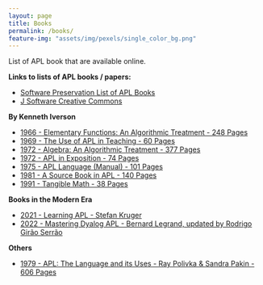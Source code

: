 ```yaml
---
layout: page
title: Books
permalink: /books/
feature-img: "assets/img/pexels/single_color_bg.png"
---
```


List of APL book that are available online.

**Links to lists of APL books / papers:**

* [Software Preservation List of APL Books](https://www.softwarepreservation.org/projects/apl/Books)
* [J Software Creative Commons](https://code.jsoftware.com/wiki/Community/Creative_Commons)

**By Kenneth Iverson**

* [1966 - Elementary Functions: An Algorithmic Treatment - 248 Pages](https://www.jsoftware.com/papers/Elementary_Functions.pdf)
* [1969 - The Use of APL in Teaching - 60 Pages](https://www.softwarepreservation.org/projects/apl/Papers/APLinTeaching)
* [1972 - Algebra: An Algorithmic Treatment - 377 Pages](https://www.jsoftware.com/books/pdf/algebra.pdf)
* [1972 - APL in Exposition - 74 Pages](https://www.softwarepreservation.org/projects/apl/Papers/197201_APL%20In%20Exposition_320-3010.pdf)
* [1975 - APL Language (Manual) - 101 Pages](http://www.bitsavers.org/pdf/ibm/apl/GC26-3847-0_APL_Language_Mar75.pdf)
* [1981 - A Source Book in APL - 140 Pages](https://archive.org/details/a-source-book-in-apl_202108/page/22/mode/2up)
* [1991 - Tangible Math - 38 Pages](https://archive.org/details/tangible-math)

**Books in the Modern Era**

* [2021 - Learning APL - Stefan Kruger](https://xpqz.github.io/learnapl/intro.html)
* [2022 - Mastering Dyalog APL - Bernard Legrand, updated by Rodrigo Girão Serrão](https://mastering.dyalog.com/README.html)

**Others**

* [1979 - APL: The Language and its Uses - Ray Polivka & Sandra Pakin - 606 Pages](https://archive.org/details/apl-the-language-and-its-usage-by-raymond-p.-polivka-sandra-pakin-z-lib.org/mode/2up)
